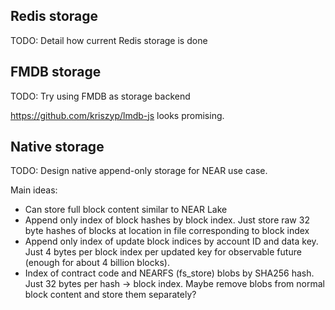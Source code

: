 ## Redis storage

TODO: Detail how current Redis storage is done

## FMDB storage

TODO: Try using FMDB as storage backend

https://github.com/kriszyp/lmdb-js looks promising.

## Native storage

TODO: Design native append-only storage for NEAR use case.

Main ideas:

- Can store full block content similar to NEAR Lake
- Append only index of block hashes by block index. Just store raw 32 byte hashes of blocks at location in file corresponding to block index
- Append only index of update block indices by account ID and data key. Just 4 bytes per block index per updated key for observable future (enough for about 4 billion blocks).
- Index of contract code and NEARFS (fs_store) blobs by SHA256 hash. Just 32 bytes per hash -> block index. Maybe remove blobs from normal block content and store them separately?